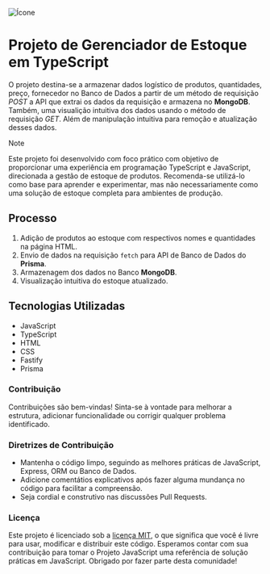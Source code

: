 ![Ícone](https://img.icons8.com/?size=100&id=18462&format=png&color=ffffff)

# Projeto de Gerenciador de Estoque em TypeScript
 O projeto destina-se a armazenar dados logístico de produtos, quantidades, preço, fornecedor no Banco de Dados a partir de um método de requisição *POST* a API que extrai os dados da requisição e armazena no **MongoDB**. Também, uma visualição intuitiva dos dados usando o método de requisição *GET*. Além de manipulação intuitiva para remoção e atualização desses dados.

> [!NOTE]
>
> Este projeto foi desenvolvido com foco prático com objetivo de proporcionar uma experiência em programação TypeScript e JavaScript, direcionada a gestão de estoque de produtos. Recomenda-se utilizá-lo como base para aprender e experimentar, mas não necessariamente como uma solução de estoque completa para ambientes de produção.

## Processo
1. Adição de produtos ao estoque com respectivos nomes e quantidades na página HTML.
2. Envio de dados na requisição ```fetch``` para API de Banco de Dados do **Prisma**.
2. Armazenagem dos dados no Banco **MongoDB**.
3. Visualização intuitiva do estoque atualizado.

## Tecnologias Utilizadas
* JavaScript
* TypeScript
* HTML
* CSS
* Fastify
* Prisma

### Contribuição
 Contribuições são bem-vindas! Sinta-se à vontade para melhorar a estrutura, adicionar funcionalidade ou corrigir qualquer problema identificado.

### Diretrizes de Contribuição
- Mantenha o código limpo, seguindo as melhores práticas de JavaScript, Express, ORM ou Banco de Dados.
- Adicione comentátios explicativos após fazer alguma mundança no código para facilitar a compreensão.
- Seja cordial e construtivo nas discussões Pull Requests.

### Licença
 Este projeto é licenciado sob a [licença MIT](LICENSE), o que significa que você é livre para usar, modificar e distribuir este código.
 Esperamos contar com sua contribuição para tomar o Projeto JavaScript uma referência de solução práticas em JavaScript. Obrigado por fazer parte desta comunidade!